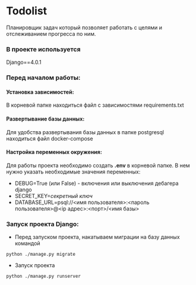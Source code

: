 # Todolist

Планировщик задач который позволяет работать с целями и отслеживанием прогресса по ним.

### В проекте используется

Django==4.0.1

### Перед началом работы:

#### Установка зависимостей:

В корневой папке находиться файл с зависимостями requirements.txt 

#### Развертывание базы данных:

Для удобства развертывания базы данных в папке postgresql находиться файл docker-compose 

#### Настройка переменных окружения:

Для работы проекта необходимо создать **.env** в корневой папке.
В нем нужно указать необходимые значения переменных:

* DEBUG=True (или False) - включения или выключения дебагера django
* SECRET_KEY=*секретный ключ*
* DATABASE_URL=psql://<имя пользователя>:<пароль пользователя>@<ip адрес>:<порт>/<имя базы>

### Запуск проекта Django:

* Перед запуском проекта, накатываем миграции на базу данных командой

```
python ./manage.py migrate
```
* Запуск проекта

```
python ./manage.py runserver
```





